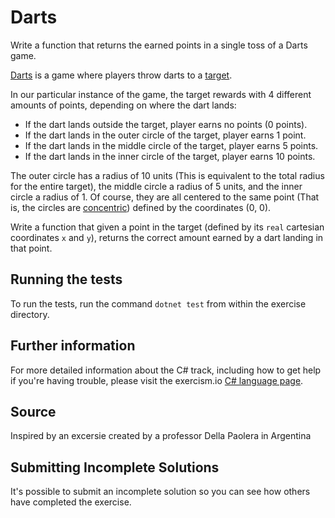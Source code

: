 # Darts

Write a function that returns the earned points in a single toss of a Darts game.

[Darts](https://en.wikipedia.org/wiki/Darts) is a game where players
throw darts to a [target](https://en.wikipedia.org/wiki/Darts#/media/File:Darts_in_a_dartboard.jpg).

In our particular instance of the game, 
the target rewards with 4 different amounts of points, 
depending on where the dart lands:

* If the dart lands outside the target, player earns no points (0 points).
* If the dart lands in the outer circle of the target, player earns 1 point.
* If the dart lands in the middle circle of the target, player earns 5 points.
* If the dart lands in the inner circle of the target, player earns 10 points.

The outer circle has a radius of 10 units 
(This is equivalent to the total radius for the entire target),
the middle circle a radius of 5 units, 
and the inner circle a radius of 1. Of course, 
they are all centered to the same point 
(That is, the circles are 
[concentric]()) 
defined by the coordinates (0, 0).

Write a function that given a point in the target 
(defined by its `real` cartesian coordinates `x` and `y`), 
returns the correct amount earned by a dart landing in that point.
## Running the tests

To run the tests, run the command `dotnet test` from within the exercise directory.

## Further information

For more detailed information about the C# track, including how to get help if
you're having trouble, please visit the exercism.io [C# language page](http://exercism.io/languages/csharp/resources).

## Source

Inspired by an excersie created by a professor Della Paolera in Argentina

## Submitting Incomplete Solutions
It's possible to submit an incomplete solution so you can see how others have completed the exercise.
